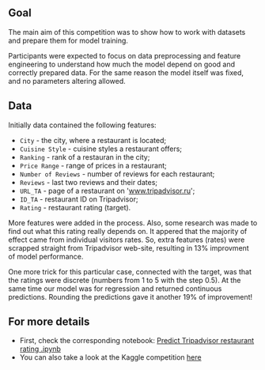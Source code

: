 ## Goal

The main aim of this competition was to show how to work with datasets and prepare them for model training. 

Participants were expected to focus on data preprocessing and feature engineering to understand how much the model depend on good and correctly prepared data. For the same reason the model itself was fixed, and no parameters altering allowed.

## Data

Initially data contained the following features:

* ```City``` - the city, where a restaurant is located;
* ```Cuisine Style``` - cuisine styles a restaurant offers;
* ```Ranking``` - rank of a restauran in the city;
* ```Price Range``` - range of prices in a restaurant;
* ```Number of Reviews``` - number of reviews for each restaurant;
* ```Reviews``` - last two reviews and their dates;
* ```URL_TA``` - page of a restaurant on 'www.tripadvisor.ru';
* ```ID_TA``` - restaurant ID on Tripadvisor;
* ```Rating``` - restaurant rating (target).

More features were added in the process. Also, some research was made to find out what this rating really depends on. It appered that the majority of effect came from individual visitors rates. So, extra features (rates) were scrapped straight from Tripadvisor web-site, resulting in 13% improvment of model performance.

One more trick for this particular case, connected with the target, was that the ratings were discrete (numbers from 1 to 5 with the step 0.5). At the same time our model was for regression and returned continuous predictions. Rounding the predictions gave it another 19% of improvement!

## For more details

- First, check the corresponding notebook: [Predict Tripadvisor restaurant rating .ipynb](https://github.com/C-Alice/SF-Module-1-Tripadvisor-restaurant-rating-prediction/blob/master/Predict%20Tripadvisor%20restaurant%20rating%20.ipynb)
- You can also take a look at the Kaggle competition [here](https://www.kaggle.com/c/kaggle-sf-dst-through-1/overview)
